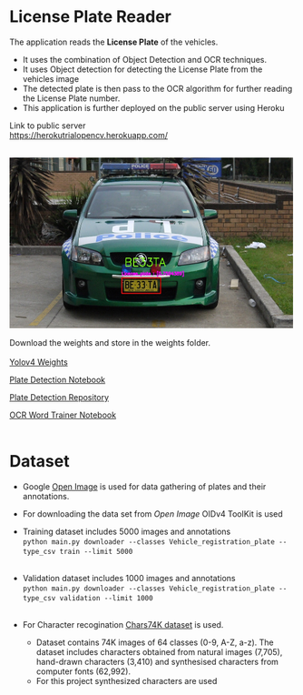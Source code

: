 # License Plate Reader

The application reads the **License Plate** of the vehicles.
* It uses the combination of Object Detection and OCR techniques.
* It uses Object detection for detecting the License Plate from the vehicles image
* The detected plate is then pass to the OCR algorithm for further reading the License Plate number.
* This application is further deployed on the public server using Heroku </br>


Link to public server  
<a href="https://herokutrialopencv.herokuapp.com/">https://herokutrialopencv.herokuapp.com/</a>
<br></br>

<div class="img-responsive">
<img src="https://github.com/sauravakolia/License_Plate_Reader/blob/main/static/detections/00c82d64185293a7.jpg" width="500" height="300">
</div>

Download the weights and store in the weights folder.
<br></br>
<a href="https://drive.google.com/file/d/1-3m0nYWJNWNuZSceAktTHWqJ2odQT1YI/view?usp=sharing">Yolov4 Weights</a>

<a href="https://colab.research.google.com/drive/1aJm4yzsulCxjVWUXOPEW0RAJ68MDbYHa?usp=sharing"> Plate Detection Notebook</a>

<a href="https://github.com/sauravakolia/License_Plate_Detector">Plate Detection Repository</a>

<a href="https://colab.research.google.com/drive/1VW3-fjaZs_qtRQjUXIAajpNDRTQw_zSA?usp=sharing">OCR Word Trainer Notebook</a>
<br></br>

# Dataset
* Google <a href="https://storage.googleapis.com/openimages/web/visualizer/index.html?set=train&type=segmentation&r=false&c=%2Fm%2F01lcw4">Open Image</a> is used for data gathering of plates and their annotations.
* For downloading the data set from <i>Open Image</i> OIDv4 ToolKit is used
* Training dataset includes 5000 images and annotations</br>
  `python main.py downloader --classes Vehicle_registration_plate --type_csv train --limit 5000`<br></br>
* Validation dataset includes 1000 images and annotations</br>
   `python main.py downloader --classes Vehicle_registration_plate --type_csv validation --limit 1000`
<br></br>

* For Character recogination <a href="http://www.ee.surrey.ac.uk/CVSSP/demos/chars74k/">Chars74K dataset</a> is used.
  * Dataset contains 74K images of 64 classes (0-9, A-Z, a-z). The dataset includes characters obtained from natural images (7,705), hand-drawn characters (3,410) and     synthesised characters from computer fonts (62,992).
  * For this project synthesized characters are used


